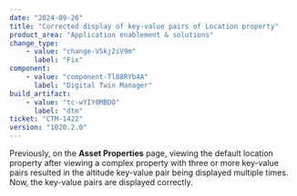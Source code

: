 ```yaml
---
date: "2024-09-26"
title: "Corrected display of key-value pairs of Location property"
product_area: "Application enablement & solutions"
change_type:
    - value: "change-VSkj2iV9m"
      label: "Fix"
component:
    - value: "component-Tl88RYb4A"
      label: "Digital Twin Manager"
build_artifact:
    - value: "tc-wYIY0MBDO"
      label: "dtm"
ticket: "CTM-1422"
version: "1020.2.0"
---
```

Previously, on the **Asset Properties** page, viewing the default location property after viewing a complex property with three or more key-value pairs resulted in the altitude key-value pair being displayed multiple times. Now, the key-value pairs are displayed correctly.
